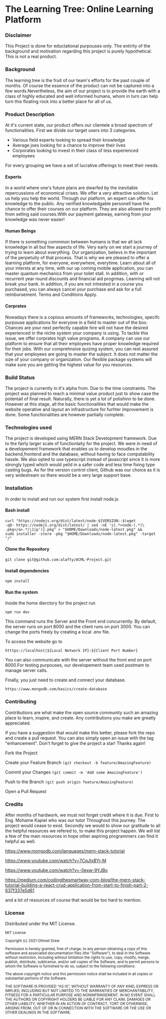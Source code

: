 
# The Learning Tree: Online Learning Platform 

### Disclaimer
This Project is done for eductational purpouses only. The entirity 
of the background and motivation regarding this project is purely hypothetical. This is not a real product.

### Background
The learning tree is the fruit of our team's efforts 
for the past couple of months. Of course the essence of 
the product can not be captured into a few words.Nevertheless, 
the aim of our project is to provide the earth with a class 
of highly educated and well informed humans, whom in turn can 
help turn this floating rock into a better place for all of us. 

### Product  Description
At it's current state, our product offers our clientele a broad 
spectrum of functionalities. First we divide our target users into 3 
categories. 
- Various field experts looking to spread their knowledge
- Average joes looking for a chance to improve their lives 
- Corporates looking to invest in their class of less experienced employees

For every grouping we have a set of lucrative offerings to meet their needs.


#### Experts 
In a world where one's future plans are dwarfed by the inevitable repercussions of 
economical crises. We offer a very attractive solution. Let us help you help the world. 
Through our platform, an expert can offer his knowledge to the public. Any verified knowledgable 
personell have the chance to offer their courses on our platform. They are also allowed to profit 
from selling said courses.With our payment gateway, earning from your knowledge was never easier!

#### Human Beings
If there is something commmon between humans is that we all lack knowledge in all but few aspects 
of life. Very early on we start a journey of trying to learn about everything. Our organization, believs
in the important of the perpetuity of that process. That is why we are pleased to offer a learning platform, 
for everyone, everywhere, everytime. Learn about all of your intersts at any time, with our up coming mobile
application, you can master quantum mechanics from your toilet stall. In addition, with or recurrent year round 
discounts and financial aid progrmas. Leanring will not break your bank. In addition, if you are not intrested in a 
course you purchased, you can always cancel your purchase and ask for a full reimbursement. Terms and Conditions Apply.

#### Corprates 
Nowadays there is a copious amounts of frameworks, technologies, specifc purpouse applications for everyone in a field 
to master out of the box. Chances are your next perfectly capable hire will not have the desired experienced 
in the niche system your company is using. To tackle this issue, we offer corprates 
high value programs. A company can use our platform to ensure that all their employees have
proper knowledge required for their jobs. With our comprehnsive quizing system, you can rest assured 
that your employees are going to master the subject. It does not matter the 
size of your company or organization. Our flexible package systems will make sure you 
are getting the highest value for you resources.


### Build Status 
The project is currently in it's alpha from. Due to the time constraints. The project was 
planned to reach a minimal value product just to show case the potentail of final result. 
Naturally, there is yet a lot of polishinn to be done. However at this stage, all the basic functionalities
that would make the website operative and layout an infrastructure for furhter improvement is done.
Some functionalities are however partially complete.



### Technologies used 
The project is developed using MERN Stack Development framework. Due to the fairly larger 
scale of functionlaity for the project. We were in need of a developement framework that enables
us to develop moudles in the backend,frontend and the database, without having to face compatability 
hassle. We also opted to use typescript instead of javascript since it is more strongly typed which would 
yeild in a safer code and less time fixing type casting bugs. As for the version control client, Github was 
our choice as it is very widestream so there would be a very large support base. 


### Installation 
In order to install and run our system first install node.js 

#### Bash install
```
curl "https://nodejs.org/dist/latest/node-${VERSION:-$(wget 
-qO- https://nodejs.org/dist/latest/ | sed -nE 's|.*>node-(.*)\
.pkg</a>.*|\1|p')}.pkg" > "$HOME/Downloads/node-latest.pkg" && 
sudo installer -store -pkg "$HOME/Downloads/node-latest.pkg" -target "/"
```
#### Clone the Repository 
```
git clone git@github.com:alafty/ACML-Project.git
```
#### Install dependencies 

```
npm install 
```

#### Run the system 
Inside the home dierctory for the project run 
```
npm run dev
```
This command runs the Server and the Front end concurrently. By default,
the server runs on port 8000 and the client runs on port 3000. You can change the 
ports freely by creating a local .env file.


To access the website go to 

```
htttps://localhost|${Local Network IP}:${Client Port Number} 
```
You can also communicate with the server without the front end 
on port 8000.For testing purpouses, our developement team used postmam 
to manage server calls. 

Finally, you just need to create and connect your database. 

```
https://www.mongodb.com/basics/create-database
```

### Contributing 

Contributions are what make the open source community such an amazing place to learn, inspire, and create. Any contributions you make are greatly appreciated.

If you have a suggestion that would make this better, please fork the repo and create a pull request. You can also simply open an issue with the tag "enhancement". Don't forget to give the project a star! Thanks again!
    
Fork the Project

Create your Feature Branch ```(git checkout -b feature/AmazingFeature)```
  
Commit your Changes ```(git commit -m 'Add some AmazingFeature')```
   
Push to the Branch ```(git push origin feature/AmazingFeature)```
    
Open a Pull Request


### Credits 
After months of hardwork, we must not forget credit where it is due. 
First to Eng. Mohame Kapiel who was our tutor Throughout this journey. 
The project would cease to exist. Secondly we would to show our gratitude 
to all the helpful resources we refered to, to make this project happen. 
We will list a few of the main resources in hope other aspiring programmers can 
find it helpful as well. 

https://www.mongodb.com/languages/mern-stack-tutorial

https://www.youtube.com/watch?v=7CqJlxBYj-M

https://www.youtube.com/watch?v=-0exw-9YJBo

https://medium.com/codingthesmartway-com-blog/the-mern-stack-tutorial-building-a-react-crud-application-from-start-to-finish-part-2-637f337e5d61

and a lot of resources of course that would be too hard to mention.

### License
Distributed under the MIT License.



<small>
 MIT License

Copyright (c) 2021 Othneil Drew

Permission is hereby granted, free of charge, to any person obtaining a copy
of this software and associated documentation files (the "Software"), to deal
in the Software without restriction, including without limitation the rights
to use, copy, modify, merge, publish, distribute, sublicense, and/or sell
copies of the Software, and to permit persons to whom the Software is
furnished to do so, subject to the following conditions:

The above copyright notice and this permission notice shall be included in all
copies or substantial portions of the Software.

THE SOFTWARE IS PROVIDED "AS IS", WITHOUT WARRANTY OF ANY KIND, EXPRESS OR
IMPLIED, INCLUDING BUT NOT LIMITED TO THE WARRANTIES OF MERCHANTABILITY,
FITNESS FOR A PARTICULAR PURPOSE AND NONINFRINGEMENT. IN NO EVENT SHALL THE
AUTHORS OR COPYRIGHT HOLDERS BE LIABLE FOR ANY CLAIM, DAMAGES OR OTHER
LIABILITY, WHETHER IN AN ACTION OF CONTRACT, TORT OR OTHERWISE, ARISING FROM,
OUT OF OR IN CONNECTION WITH THE SOFTWARE OR THE USE OR OTHER DEALINGS IN THE
SOFTWARE.

</small>
